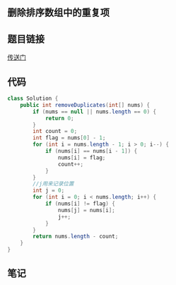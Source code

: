 ## 删除排序数组中的重复项
## 题目链接
[传送门](https://leetcode-cn.com/problems/remove-duplicates-from-sorted-array/)
## 代码
```java
class Solution {
    public int removeDuplicates(int[] nums) {
        if (nums == null || nums.length == 0) {
            return 0;
        }
        int count = 0;
        int flag = nums[0] - 1;
        for (int i = nums.length - 1; i > 0; i--) {
            if (nums[i] == nums[i - 1]) {
                nums[i] = flag;
                count++;
            }
        }
        //j用来记录位置
        int j = 0;
        for (int i = 0; i < nums.length; i++) {
            if (nums[i] != flag) {
                nums[j] = nums[i];
                j++;
            }
        }
        return nums.length - count;
    }
}
```
## 笔记